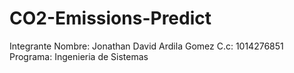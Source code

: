 # CO2-Emissions-Predict
Integrante
Nombre: Jonathan David Ardila Gomez
C.c: 1014276851
Programa: Ingenieria de Sistemas

